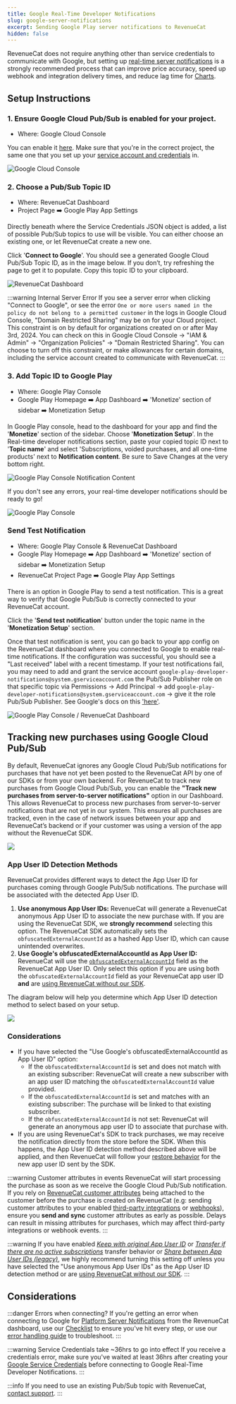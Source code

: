 ```yaml
---
title: Google Real-Time Developer Notifications
slug: google-server-notifications
excerpt: Sending Google Play server notifications to RevenueCat
hidden: false
---
```


RevenueCat does not require anything other than service credentials to communicate with Google, but setting up [real-time server notifications](https://developer.android.com/google/play/billing/realtime_developer_notifications) is a strongly recommended process that can improve price accuracy, speed up webhook and integration delivery times, and reduce lag time for [Charts](/dashboard-and-metrics/charts).

<YouTubeEmbed videoId="hWub02tNdJ0" title="Setting Up Google Real-Time Developer Notifications" />

## Setup Instructions

### 1. Ensure Google Cloud Pub/Sub is enabled for your project.

- Where: Google Cloud Console

You can enable it [here](https://console.cloud.google.com/flows/enableapi?apiid=pubsub). Make sure that you're in the correct project, the same one that you set up your [service account and credentials](/service-credentials/creating-play-service-credentials) in.

![Google Cloud Console](/images/b4cf119-Dev_Step1_b3da8ed237d19e23f6fe1af40fdedd6a.gif)

### 2. Choose a Pub/Sub Topic ID

- Where: RevenueCat Dashboard
- Project Page ➡️ Google Play App Settings

Directly beneath where the Service Credentials JSON object is added, a list of possible Pub/Sub topics to use will be visible. You can either choose an existing one, or let RevenueCat create a new one. 

Click '**Connect to Google**'. You should see a generated Google Cloud Pub/Sub Topic ID, as in the image below. If you don’t, try refreshing the page to get it to populate. Copy this topic ID to your clipboard.

![RevenueCat Dashboard](/images/8d0e5d0-Dev_Step2_fc39cfd1d9ab37940d3a02cc8054aa4d.gif)

:::warning Internal Server Error
If you see a server error when clicking "Connect to Google", or see the error `One or more users named in the policy do not belong to a permitted customer` in the logs in Google Cloud Console, "Domain Restricted Sharing" may be on for your Cloud project. This constraint is on by default for organizations created on or after May 3rd, 2024. You can check on this in Google Cloud Console -> "IAM & Admin" -> "Organization Policies" -> "Domain Restricted Sharing". You can choose to turn off this constraint, or make allowances for certain domains, including the service account created to communicate with RevenueCat.
:::

### 3. Add Topic ID to Google Play

- Where: Google Play Console
- Google Play Homepage ➡️ App Dashboard ➡️ 'Monetize' section of sidebar ➡️ Monetization Setup

In Google Play console, head to the dashboard for your app and find the '**Monetize**' section of the sidebar. Choose '**Monetization Setup**'. In the Real-time developer notifications section, paste your copied topic ID next to '**Topic name**' and select 'Subscriptions, voided purchases, and all one-time products' next to **Notification content**. Be sure to Save Changes at the very bottom right.

![Google Play Console Notification Content](/images/google-play-real-time-notifications-type-choice.png)

If you don't see any errors, your real-time developer notifications should be ready to go!

![Google Play Console](/images/f875306-Dev_Step3_f9c1d3bc6e48e001f4b1d7b6d5a92b6e.gif)

### Send Test Notification

- Where: Google Play Console & RevenueCat Dashboard
- Google Play Homepage ➡️ App Dashboard ➡️ 'Monetize' section of sidebar ➡️ Monetization Setup
- RevenueCat Project Page ➡️ Google Play App Settings

There is an option in Google Play to send a test notification. This is a great way to verify that Google Pub/Sub is correctly connected to your RevenueCat account.

Click the '**Send test notification**' button under the topic name in the '**Monetization Setup**' section.

Once that test notification is sent, you can go back to your app config on the RevenueCat dashboard where you connected to Google to enable real-time notifications. If the configuration was successful, you should see a "Last received" label with a recent timestamp. If your test notifications fail, you may need to add and grant the service account `google-play-developer-notifications@system.gserviceaccount.com` the Pub/Sub Publisher role on that specific topic via Permissions -> Add Principal -> add `google-play-developer-notifications@system.gserviceaccount.com` -> give it the role Pub/Sub Publisher. See Google's docs on this ['here'](https://developer.android.com/google/play/billing/getting-ready#grant-rights).

![Google Play Console / RevenueCat Dashboard](/images/f97e8f5-TestNotif_0bce9b9a2dfb308f559aca6b662b3f63.gif)

## Tracking new purchases using Google Cloud Pub/Sub

By default, RevenueCat ignores any Google Cloud Pub/Sub notifications for purchases that have not yet been posted to the RevenueCat API by one of our SDKs or from your own backend. For RevenueCat to track new purchases from Google Cloud Pub/Sub, you can enable the **"Track new purchases from server-to-server notifications"** option in our Dashboard. This allows RevenueCat to process new purchases from server-to-server notifications that are not yet in our system. This ensures all purchases are tracked, even in the case of network issues between your app and RevenueCat’s backend or if your customer was using a version of the app without the RevenueCat SDK.

![](/images/no_code_toggle.png)

### App User ID Detection Methods

RevenueCat provides different ways to detect the App User ID for purchases coming through Google Pub/Sub notifications. The purchase will be associated with the detected App User ID.

1. **Use anonymous App User IDs:** RevenueCat will generate a RevenueCat anonymous App User ID to associate the new purchase with. If you are using the RevenueCat SDK, we **strongly recommend** selecting this option. The RevenueCat SDK automatically sets the `obfuscatedExternalAccountId` as a hashed App User ID, which can cause unintended overwrites.
2. **Use Google's obfuscatedExternalAccountId as App User ID:** RevenueCat will use the [`obfuscatedExternalAccountId`](https://developers.google.com/android-publisher/api-ref/rest/v3/purchases.subscriptionsv2#externalaccountidentifiers) field as the RevenueCat App User ID. Only select this option if you are using both the `obfuscatedExternalAccountId` field as your RevenueCat app user ID **and** are [using RevenueCat without our SDK](/migrating-to-revenuecat/sdk-or-not/sdk-less-integration).

The diagram below will help you determine which App User ID detection method to select based on your setup.

![](/images/google_no_code_app_user_id.png)

### Considerations

- If you have selected the "Use Google's obfuscatedExternalAccountId as App User ID" option:
  - If the `obfuscatedExternalAccountId` is set and does not match with an existing subscriber: RevenueCat will create a new subscriber with an app user ID matching the `obfuscatedExternalAccountId` value provided.
  - If the `obfuscatedExternalAccountId` is set and matches with an existing subscriber: The purchase will be linked to that existing subscriber.
  - If the `obfuscatedExternalAccountId` is not set: RevenueCat will generate an anonymous app user ID to associate that purchase with.
- If you are using RevenueCat's SDK to track purchases, we may receive the notification directly from the store before the SDK. When this happens, the App User ID detection method described above will be applied, and then RevenueCat will follow your [restore behavior](/projects/restore-behavior) for the new app user ID sent by the SDK.

:::warning Customer attributes in events
RevenueCat will start processing the purchase as soon as we receive the Google Cloud Pub/Sub notification. If you rely on [RevenueCat customer attributes](/customers/customer-attributes) being attached to the customer before the purchase is created on RevenueCat (e.g: sending customer attributes to your enabled [third-party integrations](/integrations/third-party-integrations) or [webhooks](/integrations/webhooks)), ensure you **send and sync** customer attributes as early as possible. Delays can result in missing attributes for purchases, which may affect third-party integrations or webhook events.
:::

:::warning
If you have enabled [_Keep with original App User ID_](/projects/restore-behavior#keep-with-original-app-user-id) or [_Transfer if there are no active subscriptions_](/projects/restore-behavior#transfer-if-there-are-no-active-subscriptions) transfer behavior or [_Share between App User IDs (legacy)_](/projects/restore-behavior#share-between-app-user-ids-legacy), we highly recommend turning this setting off unless you have selected the "Use anonymous App User IDs" as the App User ID detection method or are [using RevenueCat without our SDK](/migrating-to-revenuecat/sdk-or-not/sdk-less-integration).
:::

## Considerations

:::danger Errors when connecting?
If you're getting an error when connecting to Google for [Platform Server Notifications](/platform-resources/server-notifications/google-server-notifications) from the RevenueCat dashboard, use our [Checklist](/service-credentials/creating-play-service-credentials/google-play-checklists#google-real-time-developer-notifications-checklist) to ensure you've hit every step, or use our [error handling guide](/service-credentials/creating-play-service-credentials#error-handling) to troubleshoot.
:::

:::warning Service Credentials take ~36hrs to go into effect
If you receive a credentials error, make sure you've waited at least 36hrs after creating your [Google Service Credentials](/service-credentials/creating-play-service-credentials) before connecting to Google Real-Time Developer Notifications.
:::

:::info
If you need to use an existing Pub/Sub topic with RevenueCat, [contact support](https://app.revenuecat.com/settings/support).
:::
